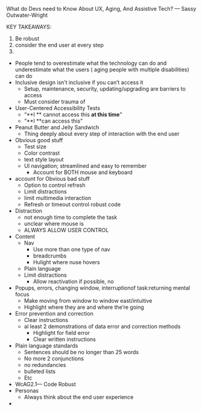 What do Devs need to Know About UX, Aging, And Assistive Tech? — Sassy Outwater-Wright

KEY TAKEAWAYS:

1. Be robust
2. consider the end user at every step
3. 

* People tend to overestimate what the technology can do and underestimate what the users ( aging people with multiple disabilities) can do
* Inclusive design isn’t inclusive if you can’t access it
  * Setup, maintenance, security, updating/upgrading are barriers to access
  * Must consider trauma of
* User-Centered Accessibility Tests
  * “**I ** cannot access this **at this time**”
  * “**I **can access this”
* Peanut Butter and Jelly Sandwich
  * Thing deeply about every step of interaction with the end user
* Obvious good stuff
  * Test size
  * Color contrast
  * text style layout
  * UI navigation; streamlined and easy to remember
    * Account for BOTH mouse and keyboard
* account for Obvious bad stuff
  * Option to control refresh
  * Limit distractions
  * limit multimedia interaction
  * Refresh or timeout control robust code
* Distraction
  * not enough time to complete the task
  * unclear where mouse is
  * ALWAYS ALLOW USER CONTROL
* Content
  * Nav
    * Use more than one type of nav
    * breadcrumbs
    * Hulight where nuse hovers
  * Plain language
  * Limit distractions
    * Allow reactivation if possible, no
* Popups, errors, changing window, interruptionof task:returning mental focus
  * Make moving from window to window east/intuitive
  * Highlight where they are and where the’re going
* Error prevention and correction
  * Clear instructions
  * al least 2 demonstrations of data error and correction methods
    * Highlight for field error
    * Clear written instructions
* Plain language standards
  * Sentences should be no longer than 25 words
  * No more 2 conjunctions
  * no redundancies
  * bulleted lists
  * Etc
* WcAG2.1— Code Robust
* Personas
  * Always think about the end user experience
*